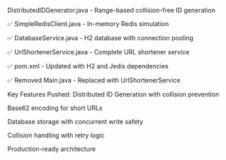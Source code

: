 DistributedIDGenerator.java - Range-based collision-free ID generation

✅ SimpleRedisClient.java - In-memory Redis simulation

✅ DatabaseService.java - H2 database with connection pooling

✅ UrlShortenerService.java - Complete URL shortener service

✅ pom.xml - Updated with H2 and Jedis dependencies

✅ Removed Main.java - Replaced with UrlShortenerService

Key Features Pushed:
Distributed ID Generation with collision prevention

Base62 encoding for short URLs

Database storage with concurrent write safety

Collision handling with retry logic

Production-ready architecture
